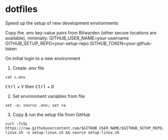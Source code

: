 # dotfiles
Speed up the setup of new development environments

Copy the .env key-value pairs from Bitwarden (other secure locations are available), minimally:
GITHUB_USER_NAME=your-username
GITHUB_SETUP_REPO=your-setup-repo
GITHUB_TOKEN=your-github-token

On initial login to a new environment

1. Create .env file

```
cat >.env
```
<kbd>Ctrl</kbd> + <kbd>V</kbd> then
<kbd>Ctrl</kbd> + <kbd>D</kbd>

2. Set environment variables from file

`set -a; source .env; set +a`

3. Copy & run the setup file from GitHub
```
curl -fsSL https://raw.githubusercontent.com/$GITHUB_USER_NAME/$GITHUB_SETUP_REPO/refs/heads/main/setup-linux.sh -o setup-linux.sh && source setup-linux.sh
```
